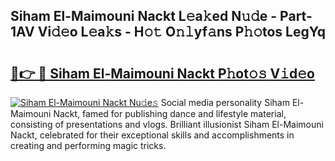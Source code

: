 ## Siham El-Maimouni Nackt L𝚎a𝚔ed N𝚞𝚍e - Part-1AV Vi𝚍𝚎o L𝚎a𝚔s - H𝚘𝚝 O𝚗𝚕yf𝚊ns P𝚑𝚘tos LegYq

# <h2><a href="http://kf7u20f.oniu.top/?m=Siham+El-Maimouni+Nackt">🔗👉 🔴 Siham El-Maimouni Nackt P𝚑ot𝚘𝚜 V𝚒d𝚎o</a></h2>

[![Siham El-Maimouni Nackt Nu𝚍e𝚜](https://i.imgur.com/0qMVB7G.gif)](http://kf7u20f.oniu.top/?m=Siham+El-Maimouni+Nackt)
Social media personality Siham El-Maimouni Nackt, famed for publishing dance and lifestyle material, consisting of presentations and vlogs. Brilliant illusionist Siham El-Maimouni Nackt, celebrated for their exceptional skills and accomplishments in creating and performing magic tricks.  
